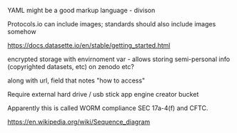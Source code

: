 


YAML might be a good markup language - divison



Protocols.io can include images; standards should also include images somehow


https://docs.datasette.io/en/stable/getting_started.html


encrypted storage with envirnoment var - allows storing semi-personal info (copyrighted datasets, etc) on zenodo etc?


along with url, field that notes "how to access"

Require external hard drive / usb stick
app engine creator bucket

Apparently this is called WORM compliance
SEC 17a-4(f) and CFTC.

https://en.wikipedia.org/wiki/Sequence_diagram